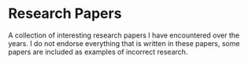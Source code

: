 # Research Papers

A collection of interesting research papers I have encountered over the years. I do not endorse everything that is written in these papers, some papers are included as examples of incorrect research. 
